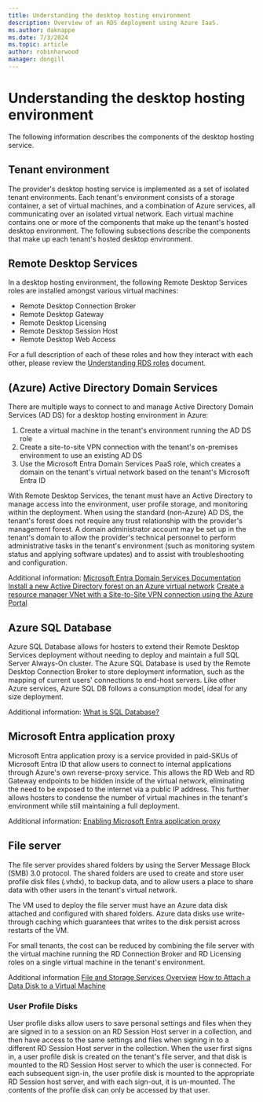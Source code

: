 ```yaml
---
title: Understanding the desktop hosting environment
description: Overview of an RDS deployment using Azure IaaS.
ms.author: daknappe
ms.date: 7/3/2024
ms.topic: article
author: robinharwood
manager: dongill
---
```

# Understanding the desktop hosting environment

The following information describes the components of the desktop hosting service.

## Tenant environment
The provider's desktop hosting service is implemented as a set of isolated tenant environments. Each tenant's environment consists of a storage container, a set of virtual machines, and a combination of Azure services, all communicating over an isolated virtual network. Each virtual machine contains one or more of the components that make up the tenant's hosted desktop environment. The following subsections describe the components that make up each tenant's hosted desktop environment.

## Remote Desktop Services
In a desktop hosting environment, the following Remote Desktop Services roles are installed amongst various virtual machines:

  - Remote Desktop Connection Broker
  - Remote Desktop Gateway
  - Remote Desktop Licensing
  - Remote Desktop Session Host
  - Remote Desktop Web Access

For a full description of each of these roles and how they interact with each other, please review the [Understanding RDS roles](./desktop-hosting-service.md) document.

##  (Azure) Active Directory Domain Services
There are multiple ways to connect to and manage Active Directory Domain Services (AD DS) for a desktop hosting environment in Azure:

1. Create a virtual machine in the tenant's environment running the AD DS role
2. Create a site-to-site VPN connection with the tenant's on-premises environment to use an existing AD DS
3. Use the Microsoft Entra Domain Services PaaS role, which creates a domain on the tenant's virtual network based on the tenant's Microsoft Entra ID

With Remote Desktop Services, the tenant must have an Active Directory to manage access into the environment, user profile storage, and monitoring within the deployment. When using the standard (non-Azure) AD DS, the tenant's forest does not require any trust relationship with the provider's management forest. A domain administrator account may be set up in the tenant's domain to allow the provider's technical personnel to perform administrative tasks in the tenant's environment (such as monitoring system status and applying software updates) and to assist with troubleshooting and configuration.

Additional information:
[Microsoft Entra Domain Services Documentation](/azure/active-directory-domain-services/)
[Install a new Active Directory forest on an Azure virtual network](../../identity/ad-ds/introduction-to-active-directory-domain-services-ad-ds-virtualization-level-100.md)
[Create a resource manager VNet with a Site-to-Site VPN connection using the Azure Portal](/azure/vpn-gateway/vpn-gateway-howto-site-to-site-resource-manager-portal)

## Azure SQL Database
Azure SQL Database allows for hosters to extend their Remote Desktop Services deployment without needing to deploy and maintain a full SQL Server Always-On cluster. The Azure SQL Database is used by the Remote Desktop Connection Broker to store deployment information, such as the mapping of current users' connections to end-host servers. Like other Azure services, Azure SQL DB follows a consumption model, ideal for any size deployment.

Additional information:
[What is SQL Database?](/azure/azure-sql/database/sql-database-paas-overview)

<a name='azure-active-directory-application-proxy'></a>

## Microsoft Entra application proxy
Microsoft Entra application proxy is a service provided in paid-SKUs of Microsoft Entra ID that allow users to connect to internal applications through Azure's own reverse-proxy service. This allows the RD Web and RD Gateway endpoints to be hidden inside of the virtual network, eliminating the need to be exposed to the internet via a public IP address. This further allows hosters to condense the number of virtual machines in the tenant's environment while still maintaining a full deployment.

Additional information:
[Enabling Microsoft Entra application proxy](/azure/active-directory/app-proxy/application-proxy-config-how-to)

## File server
The file server provides shared folders by using the Server Message Block (SMB) 3.0 protocol. The shared folders are used to create and store user profile disk files (.vhdx), to backup data, and to allow users a place to share data with other users in the tenant's virtual network.

The VM used to deploy the file server must have an Azure data disk attached and configured with shared folders. Azure data disks use write-through caching which guarantees that writes to the disk persist across restarts of the VM.

For small tenants, the cost can be reduced by combining the file server with the virtual machine running the RD Connection Broker and RD Licensing roles on a single virtual machine in the tenant's environment.

Additional information
[File and Storage Services Overview](/previous-versions/windows/it-pro/windows-server-2012-R2-and-2012/hh831487(v=ws.11))
[How to Attach a Data Disk to a Virtual Machine](/shows/azure-documentation-shorts/attaching-data-disk-to-windows-vm)

### User Profile Disks
User profile disks allow users to save personal settings and files when they are signed in to a session on an RD Session Host server in a collection, and then have access to the same settings and files when signing in to a different RD Session Host server in the collection. When the user first signs in, a user profile disk is created on the tenant's file server, and that disk is mounted to the RD Session Host server to which the user is connected. For each subsequent sign-in, the user profile disk is mounted to the appropriate RD Session host server, and with each sign-out, it is un-mounted. The contents of the profile disk can only be accessed by that user.
